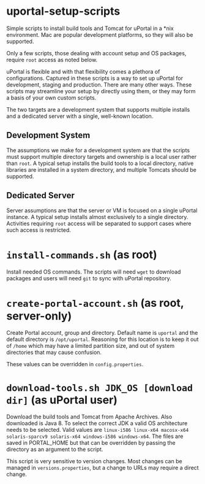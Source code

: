 # uportal-setup-scripts
Simple scripts to install build tools and Tomcat for uPortal in a *nix
environment. Mac are popular development platforms, so they will also
be supported.

Only a few scripts, those dealing with account setup and OS packages,
require `root` access as noted below.

uPortal is flexible and with that flexibility comes a plethora of
configurations. Captured in these scripts is a way to set up uPortal
for development, staging and production. There are many other ways.
These scripts may streamline your setup by directly using them, or
they may form a basis of your own custom scripts.

The two targets are a development system that supports multiple
installs and a dedicated server with a single, well-known location.

## Development System
The assumptions we make for a development system are that the scripts
must support multiple directory targets and ownership is a local user
rather than `root`. A typical setup installs the build tools to a local
directory, native libraries are installed in a system directory, and 
multiple Tomcats should be supported.

## Dedicated Server
Server assumptions are that the server or VM is focused on a single
uPortal instance. A typical setup installs almost exclusively to a
single directory. Activities requiring `root` access will be separated
to support cases where such access is restricted.

# `install-commands.sh` (as root)

Install needed OS commands. The scripts will need `wget` to download
packages and users will need `git` to sync with uPortal repository.

# `create-portal-account.sh` (as root, server-only)
Create Portal account, group and directory. Default name is `uportal`
and the default directory is `/opt/uportal`. Reasoning for this location
is to keep it out of `/home` which may have a limited partition size,
and out of system directories that may cause confusion.

These values can be overridden in `config.properties`.

# `download-tools.sh JDK_OS [download dir]` (as uPortal user)
Download the build tools and Tomcat from Apache Archives. Also downloaded
is Java 8. To select the correct JDK a valid OS architecture needs to be
selected. Valid values are ` linux-i586 linux-x64 macosx-x64 solaris-sparcv9 solaris-x64 windows-i586 windows-x64 `. 
The files are saved in PORTAL_HOME but that can be overridden
by passing the directory as an argument to the script.

This script is very sensitive to version changes. Most changes can be
managed in `versions.properties`, but a change to URLs may require
a direct change.
